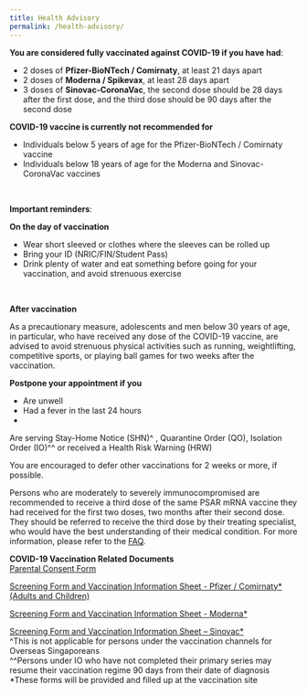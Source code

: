 ```yaml
---
title: Health Advisory
permalink: /health-advisory/
---
```

**You are considered fully vaccinated against COVID-19 if you have had**:

- 2 doses of **Pfizer-BioNTech / Comirnaty**, at least 21 days apart
- 2 doses of **Moderna / Spikevax**,  at least 28 days apart
- 3 doses of **Sinovac-CoronaVac**, the second dose should be 28 days after the first dose, and the third dose should be 90 days after the second dose
  <br/>

**COVID-19 vaccine is currently not recommended for**

- Individuals below 5 years of age for the Pfizer-BioNTech / Comirnaty vaccine
- Individuals below 18 years of age for the Moderna and Sinovac-CoronaVac vaccines
<br/>

**Important reminders**:

**On the day of vaccination**

* Wear short sleeved or clothes where the sleeves can be rolled up
* Bring your ID (NRIC/FIN/Student Pass)
* Drink plenty of water and eat something before going for your vaccination, and avoid strenuous exercise
<br/>

**After vaccination**

As a precautionary measure, adolescents and men below 30 years of age, in particular, who have received any dose of the COVID-19 vaccine, are advised to avoid strenuous physical activities such as running, weightlifting, competitive sports, or playing ball games for two weeks after the vaccination.
 <br/>

**Postpone your appointment if you**

- Are unwell
- Had a fever in the last 24 hours
- 
 Are serving Stay-Home Notice (SHN)^ , Quarantine Order (QO), Isolation Order (IO)^^ or received a Health Risk Warning (HRW) <br> 
 
 You are encouraged to defer other vaccinations for 2 weeks or more, if possible.


Persons who are moderately to severely immunocompromised are recommended to receive a third dose of the same PSAR mRNA vaccine they had received for the first two doses, two months after their second dose.  They should be referred to receive the third dose by their treating specialist, who would have the best understanding of their medical condition. For more information, please refer to the [FAQ](https://www.moh.gov.sg/covid-19/vaccination/faqs---enhanced-primary-series).
 <br/>
 
 **COVID-19 Vaccination Related Documents**<br>
 [Parental Consent Form](https://go.gov.sg/parcf) <br>
 
[Screening Form and Vaccination Information Sheet - Pfizer / Comirnaty*(Adults and Children)](http://go.gov.sg/visp)<br>

 [Screening Form and Vaccination Information Sheet - Moderna*](https://go.gov.sg/vism)<br>
 
 [Screening Form and Vaccination Information Sheet – Sinovac*](https://go.gov.sg/viss)<br>
 ^This is not applicable for persons under the vaccination channels for Overseas Singaporeans<br>
 ^^Persons under IO who have not completed their primary series may resume their vaccination regime 90 days from their date of diagnosis<br>
  *These forms will be provided and filled up at the vaccination site